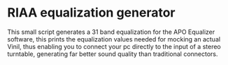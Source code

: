 # RIAA equalization generator

This small script generates a 31 band equalization for the APO Equalizer software, this prints the equalization values needed for mocking an actual Vinil, thus enabling you to connect your pc directly to the input of a stereo turntable, generating far better sound quality than traditional connectors.
